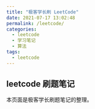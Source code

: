 ```yaml
---
title: "极客学长刷 LeetCode"
date: 2021-07-17 13:02:48
permalink: /leetcode/
categories:
  - leetcode
  - 学习笔记
  - 算法  
tags:
  - leetcode
---
```

## leetcode 刷题笔记

本页面是极客学长刷题笔记的整理。
